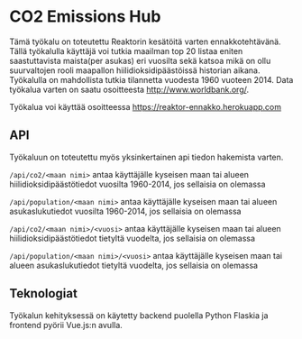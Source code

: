 # CO2 Emissions Hub

Tämä työkalu on toteutettu Reaktorin kesätöitä varten ennakkotehtävänä. Tällä työkalulla käyttäjä voi tutkia maailman top 20 listaa eniten saastuttavista maista(per asukas) eri vuosilta sekä katsoa mikä on ollu suurvaltojen rooli maapallon hiilidioksidipäästöissä historian aikana. Työkalulla on mahdollista tutkia tilannetta vuodesta 1960 vuoteen 2014. Data työkalua varten on saatu osoitteesta http://www.worldbank.org/. 

Työkalua voi käyttää osoitteessa https://reaktor-ennakko.herokuapp.com

## API

Työkaluun on toteutettu myös yksinkertainen api tiedon hakemista varten.

`/api/co2/<maan nimi>` antaa käyttäjälle kyseisen maan tai alueen hiilidioksidipäästötiedot vuosilta 1960-2014, jos sellaisia on olemassa

`/api/population/<maan nimi>` antaa käyttäjälle kyseisen maan tai alueen asukaslukutiedot vuosilta 1960-2014, jos sellaisia on olemassa

`/api/co2/<maan nimi>/<vuosi>` antaa käyttäjälle kyseisen maan tai alueen hiilidioksidipäästötiedot tietyltä vuodelta, jos sellaisia on olemassa

`/api/population/<maan nimi>/<vuosi>` antaa käyttäjälle kyseisen maan tai alueen asukaslukutiedot tietyltä vuodelta, jos sellaisia on olemassa

## Teknologiat

Työkalun kehityksessä on käytetty backend puolella Python Flaskia ja frontend pyörii Vue.js:n avulla.
